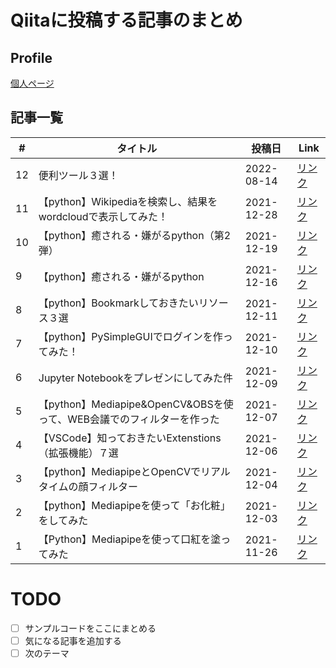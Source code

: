 # Qiitaに投稿する記事のまとめ

## Profile

[個人ページ](https://qiita.com/YomamaBanana)

## 記事一覧

| #  | タイトル                                                              | 投稿日     | Link                                                             |
| -- | --------------------------------------------------------------------- | ---------- | ---------------------------------------------------------------- |
| 12 | 便利ツール３選！                                                      | 2022-08-14 | [リンク](https://qiita.com/YomamaBanana/items/986cb7331748aae552a2) |
| 11 | 【python】Wikipediaを検索し、結果をwordcloudで表示してみた！          | 2021-12-28 | [リンク](https://qiita.com/YomamaBanana/items/880498555513dedd7ea2) |
| 10 | 【python】癒される・嫌がるpython（第2弾）                             | 2021-12-19 | [リンク](https://qiita.com/YomamaBanana/items/cfb79bca2af6bc2a8790) |
| 9  | 【python】癒される・嫌がるpython                                      | 2021-12-16 | [リンク](https://qiita.com/YomamaBanana/items/2ea9f8bb5a693e2f9eed) |
| 8  | 【python】Bookmarkしておきたいリソース３選                            | 2021-12-11 | [リンク](https://qiita.com/YomamaBanana/items/ae1f03e5adef32840435) |
| 7  | 【python】PySimpleGUIでログインを作ってみた！                         | 2021-12-10 | [リンク](https://qiita.com/YomamaBanana/items/6b3d720ea683063ea35c) |
| 6  | Jupyter Notebookをプレゼンにしてみた件                                | 2021-12-09 | [リンク](https://qiita.com/YomamaBanana/items/468c90bbeffbef319252) |
| 5  | 【python】Mediapipe&OpenCV&OBSを使って、WEB会議でのフィルターを作った | 2021-12-07 | [リンク](https://qiita.com/YomamaBanana/items/393d94c0f44d2ea297fa) |
| 4  | 【VSCode】知っておきたいExtenstions（拡張機能）７選                   | 2021-12-06 | [リンク](https://qiita.com/YomamaBanana/items/8a613eca2b3d93957c50) |
| 3  | 【python】MediapipeとOpenCVでリアルタイムの顔フィルター               | 2021-12-04 | [リンク](https://qiita.com/YomamaBanana/items/4197c4f9ec26a05416ed) |
| 2  | 【python】Mediapipeを使って「お化粧」をしてみた                       | 2021-12-03 | [リンク](https://qiita.com/YomamaBanana/items/cb2c72ffd4bdce374f32) |
| 1  | 【Python】Mediapipeを使って口紅を塗ってみた                           | 2021-11-26 | [リンク](https://qiita.com/YomamaBanana/items/978689d6ec6c7e7be5d7) |


# TODO

* [ ] サンプルコードをここにまとめる
* [ ] 気になる記事を追加する
* [ ] 次のテーマ
